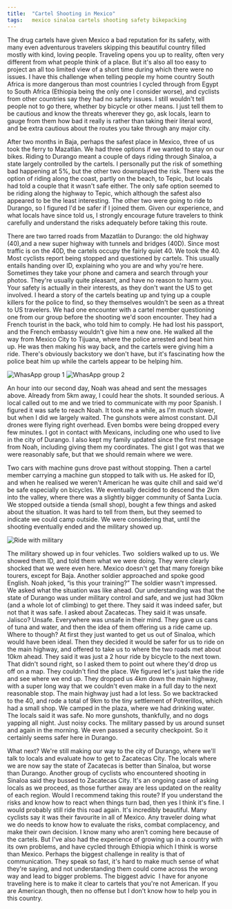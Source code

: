 ```yaml
---
title:  "Cartel Shooting in Mexico"
tags:   mexico sinaloa cartels shooting safety bikepacking
---
```


The drug cartels have given Mexico a bad reputation for its safety, with many even adventurous travelers skipping this beautiful country filled mostly with kind, loving people. Traveling opens you up to reality, often very different from what people think of a place. But it's also all too easy to project an all too limited view of a short time during which there were no issues. I have this challenge when telling people my home country South Africa is more dangerous than most countries I cycled through from Egypt to South Africa (Ethiopia being the only one I consider worse), and cyclists from other countries say they had no safety issues. I still wouldn't tell people not to go there, whether by bicycle or other means. I just tell them to be cautious and know the threats wherever they go, ask locals, learn to gauge from them how bad it really is rather than taking their literal word, and be extra cautious about the routes you take through any major city.

After two months in Baja, perhaps the safest place in Mexico, three of us took the ferry to Mazatlán. We had three options if we wanted to stay on our bikes. Riding to Durango meant a couple of days riding through Sinaloa, a state largely controlled by the cartels. I personally put the risk of something bad happening at 5%, but the other two downplayed the risk. There was the option of riding along the coast, partly on the beach, to Tepic, but locals had told a couple that it wasn't safe either. The only safe option seemed to be riding along the highway to Tepic, which although the safest also appeared to be the least interesting. The other two were going to ride to Durango, so I figured I'd be safer if I joined them. Given our experience, and what locals have since told us, I strongly encourage future travelers to think carefully and understand the risks adequately before taking this route.

There are two tarred roads from Mazatlán to Durango: the old highway (40),and a new super highway with tunnels and bridges (40D). Since most traffic is on the 40D, the cartels occupy the fairly quiet 40. We took the 40. Most cyclists report being stopped and questioned by cartels. This usually entails handing over ID, explaining who you are and why you're here. Sometimes they take your phone and camera and search through your photos. They're usually quite pleasant, and have no reason to harm you. Your safety is actually in their interests, as they don't want the US to get involved. I heard a story of the cartels beating up and tying up a couple killers for the police to find, so they themselves wouldn't be seen as a threat to US travelers. We had one encounter with a cartel member questioning one from our group before the shooting we'd soon encounter. They had a French tourist in the back, who told him to comply. He had lost his passport, and the French embassy wouldn't give him a new one. He walked all the way from Mexico City to Tijuana, where the police arrested and beat him up. He was then making his way back, and the cartels were giving him a ride. There's obviously backstory we don't have, but it's fascinating how the police beat him up while the cartels appear to be helping him.

![WhasApp group 1](/assets/Screenshot_20250127-105916.png)
![WhasApp group 2](/assets/Screenshot_20250127-110216.png)

An hour into our second day, Noah was ahead and sent the messages above. Already from 5km away, I could hear the shots. It sounded serious. A local called out to me and we tried to communicate with my poor Spanish. I figured it was safe to reach Noah. It took me a while, as I'm much slower, but when I did we largely waited. The gunshots were almost constant. DJI drones were flying right overhead. Even bombs were being dropped every few minutes. I got in contact with Mexicans, including one who used to live in the city of Durango. I also kept my family updated since the first message from Noah, including giving them my coordinates. The gist I got was that we were reasonably safe, but that we should remain where we were.

Two cars with machine guns drove past without stopping. Then a cartel member carrying a machine gun stopped to talk with us. He asked for ID, and when he realised we weren't American he was quite chill and said we'd be safe especially on bicycles. We eventually decided to descend the 2km into the valley, where there was a slightly bigger community of Santa Lucía. We stopped outside a tienda (small shop), bought a few things and asked about the situation. It was hard to tell from them, but they seemed to indicate we could camp outside. We were considering that, until the shooting eventually ended and the military showed up.

![Ride with military](/assets/PXL_20250124_215138168.jpg)

The military showed up in four vehicles. Two  soldiers walked up to us. We showed them ID, and told them what we were doing. They were clearly shocked that we were even here. Mexico doesn't get that many foreign bike tourers, except for Baja. Another soldier approached and spoke good English. Noah joked, “is this your training?” The soldier wasn't impressed. We asked what the situation was like ahead. Our understanding was that the state of Durango was under military control and safe, and we just had 30km (and a whole lot of climbing) to get there. They said it was indeed safer, but not that it was safe. I asked about Zacatecas. They said it was unsafe. Jalisco? Unsafe. Everywhere was unsafe in their mind. They gave us cans of tuna and water, and then the idea of them offering us a ride came up. Where to though? At first they just wanted to get us out of Sinaloa, which would have been ideal. Then they decided it would be safer for us to ride on the main highway, and offered to take us to where the two roads met about 10km ahead. They said it was just a 2 hour ride by bicycle to the next town. That didn't sound right, so I asked them to point out where they'd drop us off on a map. They couldn't find the place. We figured let's just take the ride and see where we end up. They dropped us 4km down the main highway, with a super long way that we couldn't even make in a full day to the next reasonable stop. The main highway just had a lot less. So we backtracked to the 40, and rode a total of 9km to the tiny settlement of Potrerillos, which had a small shop. We camped in the plaza, where we had drinking water. The locals said it was safe. No more gunshots, thankfully, and no dogs yapping all night. Just noisy cocks. The military passed by us around sunset and again in the morning. We even passed a security checkpoint. So it certainly seems safer here in Durango.



What next? We're still making our way to the city of Durango, where we'll talk to locals and evaluate how to get to Zacatecas City. The locals where we are now say the state of Zacatecas is better than Sinaloa, but worse than Durango. Another group of cyclists who encountered shooting in Sinaloa said they bussed to Zacatecas City. It's an ongoing case of asking locals as we proceed, as those further away are less updated on the reality of each region. Would I recommend taking this route? If you understand the risks and know how to react when things turn bad, then yes I think it's fine. I would probably still ride this road again. It's incredibly beautiful. Many cyclists say it was their favourite in all of Mexico. Any traveler doing what we do needs to know how to evaluate the risks, combat complacency, and make their own decision. I know many who aren't coming here because of the cartels. But I've also had the experience of growing up in a country with its own problems, and have cycled through Ethiopia which I think is worse than Mexico. Perhaps the biggest challenge in reality is that of communication. They speak so fast, it's hard to make much sense of what they're saying, and not understanding them could come across the wrong way and lead to bigger problems. The biggest advic  I have for anyone traveling here is to make it clear to cartels that you're not American. If you are American though, then no offense but I don't know how to help you in this country.






























